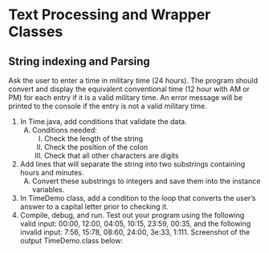 <H1>Text Processing and Wrapper Classes</H1>
<h2>String indexing and Parsing</H2>
Ask the user to enter a time in military time (24 hours).
The program should convert and display the equivalent conventional time (12 hour with AM or PM) for
each entry if it is a valid military time.
An error message will be printed to the console if the entry is not a valid military time.

<OL>
  <LI>In Time.java, add conditions that validate the data.
  <OL TYPE="A">
    <LI>Conditions needed:
    <OL TYPE="I">
      <LI> Check the length of the string
      <LI> Check the position of the colon
      <LI> Check that all other characters are digits
    </OL>
  </OL>
  <LI>Add lines that will separate the string into two substrings containing hours and minutes.
    <OL TYPE="A">
      <LI> Convert these substrings to integers and save them into the instance variables.
    </OL>
  <LI> In TimeDemo class, add a condition to the loop that converts the user’s answer to a capital
letter prior to checking it.
  <LI> Compile, debug, and run. Test out your program using the following valid input: 00:00, 12:00,
04:05, 10:15, 23:59, 00:35, and the following invalid input: 7:56, 15:78, 08:60, 24:00, 3e:33,
1:111.
Screenshot of the output TimeDemo.class below:
</OL>
